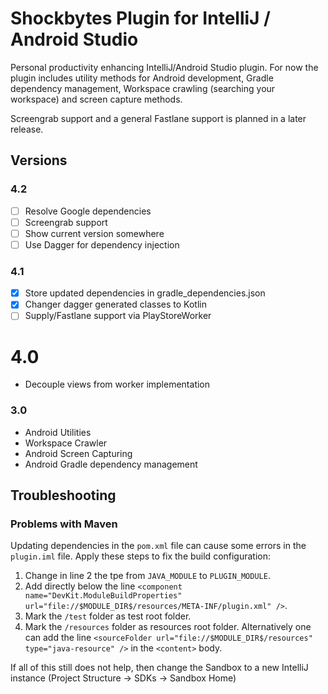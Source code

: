 # Shockbytes Plugin for IntelliJ / Android Studio

Personal productivity enhancing IntelliJ/Android Studio plugin.
For now the plugin includes utility methods for Android development,
Gradle dependency management, Workspace crawling (searching your
workspace) and screen capture methods. 

Screengrab support and a general Fastlane support is planned in a later
release.

## Versions

### 4.2
- [ ] Resolve Google dependencies
- [ ] Screengrab support
- [ ] Show current version somewhere
- [ ] Use Dagger for dependency injection

### 4.1
- [x] Store updated dependencies in gradle_dependencies.json
- [x] Changer dagger generated classes to Kotlin
- [ ] Supply/Fastlane support via PlayStoreWorker

# 4.0
* Decouple views from worker implementation

### 3.0
* Android Utilities
* Workspace Crawler
* Android Screen Capturing
* Android Gradle dependency management

## Troubleshooting

### Problems with Maven
Updating dependencies in the `pom.xml` file can cause some errors
in the `plugin.iml` file. Apply these steps to fix the build configuration:
1. Change in line 2 the tpe from `JAVA_MODULE` to `PLUGIN_MODULE`.
2. Add directly below the line `<component name="DevKit.ModuleBuildProperties" url="file://$MODULE_DIR$/resources/META-INF/plugin.xml" />`.
3. Mark the `/test` folder as test root folder.
4. Mark the `/resources` folder as resources root folder. Alternatively one can add the line `<sourceFolder url="file://$MODULE_DIR$/resources" type="java-resource" />` in the `<content>` body. 

If all of this still does not help, then change the Sandbox to a new IntelliJ instance (Project Structure -> SDKs -> Sandbox Home)
